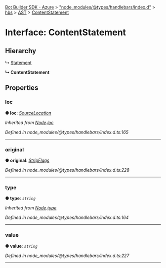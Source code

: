 [Bot Builder SDK - Azure](../README.md) > ["node_modules/@types/handlebars/index.d"](../modules/_node_modules__types_handlebars_index_d_.md) > [hbs](../modules/_node_modules__types_handlebars_index_d_.hbs.md) > [AST](../modules/_node_modules__types_handlebars_index_d_.hbs.ast.md) > [ContentStatement](../interfaces/_node_modules__types_handlebars_index_d_.hbs.ast.contentstatement.md)



# Interface: ContentStatement

## Hierarchy


↳  [Statement](_node_modules__types_handlebars_index_d_.hbs.ast.statement.md)

**↳ ContentStatement**








## Properties
<a id="loc"></a>

###  loc

**●  loc**:  *[SourceLocation](_node_modules__types_handlebars_index_d_.hbs.ast.sourcelocation.md)* 

*Inherited from [Node](_node_modules__types_handlebars_index_d_.hbs.ast.node.md).[loc](_node_modules__types_handlebars_index_d_.hbs.ast.node.md#loc)*

*Defined in node_modules/@types/handlebars/index.d.ts:165*





___

<a id="original"></a>

###  original

**●  original**:  *[StripFlags](_node_modules__types_handlebars_index_d_.hbs.ast.stripflags.md)* 

*Defined in node_modules/@types/handlebars/index.d.ts:228*





___

<a id="type"></a>

###  type

**●  type**:  *`string`* 

*Inherited from [Node](_node_modules__types_handlebars_index_d_.hbs.ast.node.md).[type](_node_modules__types_handlebars_index_d_.hbs.ast.node.md#type)*

*Defined in node_modules/@types/handlebars/index.d.ts:164*





___

<a id="value"></a>

###  value

**●  value**:  *`string`* 

*Defined in node_modules/@types/handlebars/index.d.ts:227*





___


